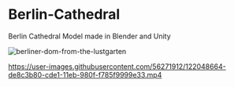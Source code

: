 # Berlin-Cathedral

Berlin Cathedral Model made in Blender and Unity

![berliner-dom-from-the-lustgarten](https://user-images.githubusercontent.com/56271912/122047636-a89a8780-cde0-11eb-9920-13d5fd6e24a9.jpg)

https://user-images.githubusercontent.com/56271912/122048664-de8c3b80-cde1-11eb-980f-f785f9999e33.mp4
